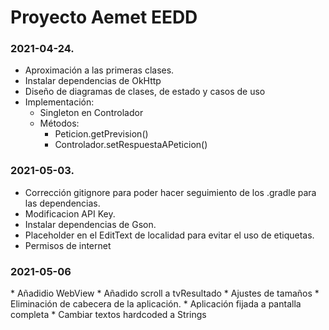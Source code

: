 # Proyecto Aemet EEDD
<h3>2021-04-24.</h3>

   * Aproximación a las primeras clases.
   * Instalar dependencias de OkHttp
   * Diseño de diagramas de clases, de estado y casos de uso
   * Implementación:
       * Singleton en Controlador
       * Métodos:
           * Peticion.getPrevision()
           * Controlador.setRespuestaAPeticion()
<h3>2021-05-03.</h3>

   * Corrección gitignore para poder hacer seguimiento de los .gradle para las dependencias.
   * Modificacion API Key.
   * Instalar dependencias de Gson.
   * Placeholder en el EditText de localidad para evitar el uso de etiquetas.
   * Permisos de internet

<h3>2021-05-06</h3>
    * Añadidio WebView
    * Añadido scroll a tvResultado
    * Ajustes de tamaños
    * Eliminación de cabecera de la aplicación.
    * Aplicación fijada a pantalla completa
    * Cambiar textos hardcoded a Strings